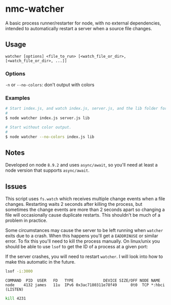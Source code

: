 # nmc-watcher
A basic process runner/restarter for node, with no external dependencies, intended to automatically restart a server when a source file changes.

## Usage

```
watcher [options] <file_to_run> [<watch_file_or_dir>, [<watch_file_or_dir>, ...]]
```

### Options

`-n` or `--no-colors`: don't output with colors

### Examples

```bash
# Start index.js, and watch index.js, server.js, and the lib folder for changes.
#
$ node watcher index.js server.js lib
```

```bash
# Start without color output.
#
$ node watcher --no-colors index.js lib
```

## Notes
Developed on node `8.9.2` and uses `async/await`, so you'll need at least a node version that supports `async/await`.

## Issues

This script uses `fs.watch` which receives multiple change events when a file changes. Restarting waits 2 seconds after killing the process, but sometimes the change events are more than 2 seconds apart so changing a file will occasionally cause duplicate restarts. This shouldn't be much of a problem in practice.

Some circumstances may cause the server to be left running when `watcher` exits due to a crash. When this happens you'll get a `EADDRINUSE` or similar error. To fix this you'll need to kill the process manually. On linux/unix you should be able to use `lsof` to get the ID of a process at a given port: 

If the server crashes, you will need to restart `watcher`. I will look into how to make this automatic in the future.

```bash
lsof -i:3000
```

```
COMMAND  PID  USER   FD   TYPE             DEVICE SIZE/OFF NODE NAME
node    4132 james   11u  IPv6 0x3ac7180311e78f49      0t0  TCP *:hbci (LISTEN)
```

```bash
kill 4231
```

